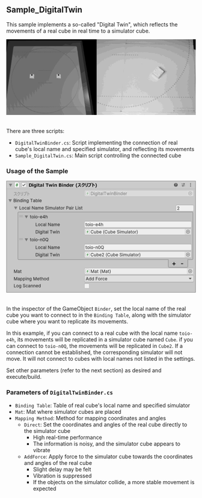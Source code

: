 ## Sample_DigitalTwin

This sample implements a so-called "Digital Twin", which reflects the movements of a real cube in real time to a simulator cube.

<div align="center">
<img src="../../../../../docs/res/samples/digitaltwin_demo.gif">
</div>
<br>

There are three scripts:
- `DigitalTwinBinder.cs`: Script implementing the connection of real cube's local name and specified simulator, and reflecting its movements
- `Sample_DigitalTwin.cs`: Main script controlling the connected cube

### Usage of the Sample

<div align="center">
<img src="../../../../../docs/res/samples/digitaltwin_prop.png">
</div>
<br>

In the inspector of the GameObject `Binder`, set the local name of the real cube you want to connect to in the `Binding Table`, along with the simulator cube where you want to replicate its movements.

In this example, if you can connect to a real cube with the local name `toio-e4h`, its movements will be replicated in a simulator cube named `Cube`.
if you can connect to `toio-n0Q`, the movements will be replicated in `Cube2`. If a connection cannot be established, the corresponding simulator will not move. It will not connect to cubes with local names not listed in the settings.

Set other parameters (refer to the next section) as desired and execute/build.

### Parameters of `DigitalTwinBinder.cs`

- `Binding Table`: Table of real cube's local name and specified simulator
- `Mat`: Mat where simulator cubes are placed
- `Mapping Method`: Method for mapping coordinates and angles
  - `Direct`: Set the coordinates and angles of the real cube directly to the simulator cube
    - High real-time performance
    - The information is noisy, and the simulator cube appears to vibrate
  - `AddForce`: Apply force to the simulator cube towards the coordinates and angles of the real cube
    - Slight delay may be felt
    - Vibration is suppressed
    - If the objects on the simulator collide, a more stable movement is expected
